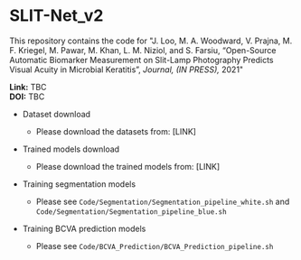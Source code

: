 # SLIT-Net_v2

This repository contains the code for "J. Loo, M. A. Woodward, V. Prajna, M. F. Kriegel, M. Pawar, M. Khan, L. M. Niziol, and S. Farsiu, “Open-Source Automatic Biomarker Measurement on Slit-Lamp Photography Predicts Visual Acuity in Microbial Keratitis”, *Journal, (IN PRESS),* 2021"

**Link:** TBC  
**DOI:** TBC  

* Dataset download
    * Please download the datasets from: [LINK]
    
* Trained models download
   * Please download the trained models from: [LINK]

* Training segmentation models
    * Please see ```Code/Segmentation/Segmentation_pipeline_white.sh``` and ```Code/Segmentation/Segmentation_pipeline_blue.sh```

* Training BCVA prediction models
    * Please see ```Code/BCVA_Prediction/BCVA_Prediction_pipeline.sh```
